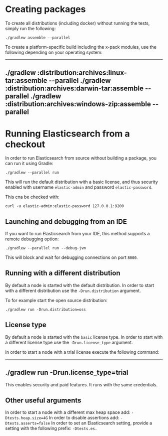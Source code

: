 # Creating packages

To create all distributions (including docker) without running the tests, simply run the
following:

```
./gradlew assemble --parallel
```

To create a platform-specific build including the x-pack modules, use the
following depending on your operating system:

-----------------------------
./gradlew :distribution:archives:linux-tar:assemble --parallel
./gradlew :distribution:archives:darwin-tar:assemble --parallel
./gradlew :distribution:archives:windows-zip:assemble --parallel
-----------------------------

# Running Elasticsearch from a checkout

In order to run Elasticsearch from source without building a package, you can
run it using Gradle:

```
./gradlew --parallel run
```

This will run the default distribution with a basic license, and thus security enabled  with
username `elastic-admin` and password `elastic-password`.

This cna be checked with:
```
curl -u elastic-admin:elastic-password 127.0.0.1:9200
```

## Launching and debugging from an IDE

If you want to run Elasticsearch from your IDE, this method
supports a remote debugging option:

```
./gradlew --parallel run --debug-jvm
```
This will block and wait for debugging connections on port `8000`.


## Running with a different distribution

By default a node is started with the default distribution.
In order to start with a different distribution use the `-Drun.distribution` argument.

To for example start the open source distribution:

```
./gradlew run -Drun.distribution=oss
```

## License type

By default a node is started with the `basic` license type.
In order to start with a different license type use the `-Drun.license_type` argument.

In order to start a node with a trial license execute the following command:

-------------------------------------
./gradlew run -Drun.license_type=trial
-------------------------------------

This enables security and paid features.
It runs with the same credentials.

## Other useful arguments

In order to start a node with a different max heap space add: `-Dtests.heap.size=4G`
In order to disable assertions add: `-Dtests.asserts=false`
In order to set an Elasticsearch setting, provide a setting with the following prefix: `-Dtests.es.`
